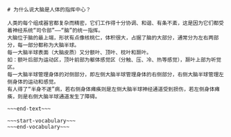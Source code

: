 ~~~start-text~~~

# 为什么说大脑是人体的指挥中心？

人类的每个组成器官都复杂而精密，它们工作得十分协调、和谐、有条不紊，这是因为它们都受着神经系统“司令部”——“脑”的统一指挥。
大脑位于脑的最上端，形状有点像核桃仁，体积很大，占据了脑的大部分，通常分为左右两部分，每一部分都称为大脑半球。
每一大脑半球表面（大脑皮质）又分额叶、顶叶、枕叶和颞叶。
如：额叶后部为运动区，顶叶前部为躯体感觉区（分触、压、冷、热等感觉），颞叶上部为听觉区。
每一大脑半球管理身体的对侧部分，即左侧大脑半球管理身体的右侧部分，右侧大脑半球管理左侧身体的运动和感觉。
有人得了“半身不遂”病，若右侧身体瘫痪则是左侧大脑半球神经通道受到损伤，若左侧身体瘫痪，则是右侧大脑半球通道发生了障碍。

~~~end-text~~~

~~~start-vocabulary~~~
~~~end-vocabulary~~~